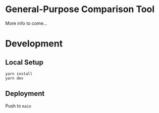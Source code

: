 # General-Purpose Comparison Tool
More info to come...

# Development
## Local Setup
```
yarn install
yarn dev
```

## Deployment
Push to `main`
